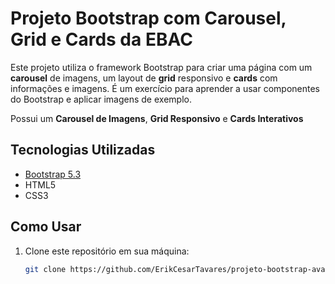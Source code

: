 # Projeto Bootstrap com Carousel, Grid e Cards da EBAC

Este projeto utiliza o framework Bootstrap para criar uma página com um **carousel** de imagens, um layout de **grid** responsivo e **cards** com informações e imagens. É um exercício para aprender a usar componentes do Bootstrap e aplicar imagens de exemplo.

Possui um **Carousel de Imagens**, **Grid Responsivo** e **Cards Interativos**

## Tecnologias Utilizadas

- [Bootstrap 5.3](https://getbootstrap.com/) 
- HTML5 
- CSS3
  
## Como Usar

1. Clone este repositório em sua máquina:

   ```bash
   git clone https://github.com/ErikCesarTavares/projeto-bootstrap-avan-ado.git
